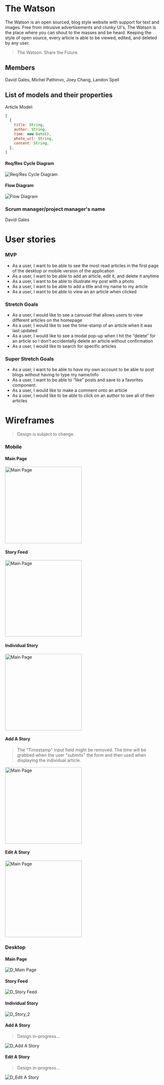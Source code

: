 # The Watson
The Watson is an open sourced, blog style website with support for text and images. Free from intrusive advertisements and clunky UI's, The Watson is the place where you can shout to the masses and be heard. Keeping the style of open source, every article is able to be viewed, edited, and deleted by any user. 
>The Watson.
>Share the Future.

## Members
David Gales, Michel Pathinvo, Joey Chang, Landon Spell

## List of models and their properties
Article Model:
```js
[
  {
    title: String,
    author: String,
    time: new Date(),
    photo_url: String,
    content: String,
  },
]
```
#### Req/Res Cycle Diagram
![Req/Res Cycle Diagram](https://media.git.generalassemb.ly/user/39424/files/a325f800-7d46-11ec-8c47-6ca7bef02f13)

#### Flow Diagram
![Flow Diagram](https://media.git.generalassemb.ly/user/39424/files/a2935e80-7d52-11ec-9895-a4d3c0010249)

### Scrum manager/project manager's name
David Gales

# User stories
### MVP

- As a user, I want to be able to see the most read articles in the first page of the desktop or mobile version of the application
- As a user, I want to be able to add an article, edit it, and delete it anytime
- As a user, I want to be able to illustrate my post with a photo
- As a user, I want to be able to add a title and my name to my article
- As a user, I want to be able to view an an article when clicked

### Stretch Goals

- As a user, I would like to see a carousel that allows users to view different articles on the homepage
- As a user, I would like to see the time-stamp of an article when it was last updated
- As a user, I would like to see a modal pop-up when I hit the “delete” for an article so I don’t accidentally delete an article without confirmation
- As a user, I would like to search for specific articles

### Super Stretch Goals

- As a user, I want to be able to have my own account to be able to post blogs without having to type my name/info
- As a user, I want to be able to “like” posts and save to a favorites component.
- As a user, I would like to make a comment onto an article
- As a user, I would like to be able to click on an author to see all of their articles

# Wireframes
>Design is subject to change.

### Mobile

#### Main Page
<img src="https://media.git.generalassemb.ly/user/39424/files/09f1e400-7d3c-11ec-9c96-1217744d6725" alt="Main Page" width="250px"/>

#### Story Feed
<img src="https://media.git.generalassemb.ly/user/39424/files/1fffa480-7d3c-11ec-8434-b6fdcda81c4d" alt="Main Page" width="250px"/>

#### Individual Story
<img src="https://media.git.generalassemb.ly/user/39424/files/2d1c9380-7d3c-11ec-986f-741c7ad3e710" alt="Main Page" width="250px"/>

#### Add A Story
>The "Timestamp" input field might be removed. The time will be grabbed when the user "submits" the form and then used when displaying the individual article.

<img src="https://media.git.generalassemb.ly/user/39424/files/3d347300-7d3c-11ec-944e-0bdc445299e4" alt="Main Page" width="250px"/>

#### Edit A Story
<img src="https://media.git.generalassemb.ly/user/39424/files/47567180-7d3c-11ec-86ea-17fbc3a0deff" alt="Main Page" width="250px"/>

### Desktop

#### Main Page
![D_Main Page](https://media.git.generalassemb.ly/user/39424/files/8f759400-7d3c-11ec-9ca0-cc4ba5387f5a)

#### Story Feed
![D_Story Feed](https://media.git.generalassemb.ly/user/39424/files/969ca200-7d3c-11ec-8333-91bb649b3811)

#### Individual Story
![D_Story_2](https://media.git.generalassemb.ly/user/39424/files/9a302900-7d3c-11ec-93ef-9efdb32a743d)

#### Add A Story
>Design in-progress...

![D_Add A Story](https://media.git.generalassemb.ly/user/39424/files/9c928300-7d3c-11ec-876d-3e3dd2974d29)

#### Edit A Story
>Design in-progress...

![D_Edit A Story](https://media.git.generalassemb.ly/user/39424/files/9f8d7380-7d3c-11ec-9423-0976af32b803)